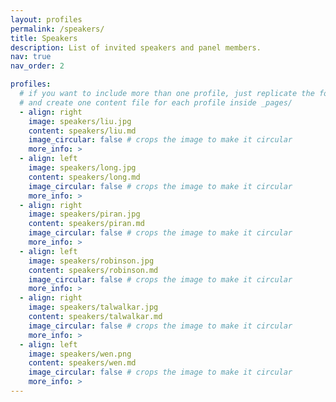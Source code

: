 ```yaml
---
layout: profiles
permalink: /speakers/
title: Speakers
description: List of invited speakers and panel members.
nav: true
nav_order: 2

profiles:
  # if you want to include more than one profile, just replicate the following block
  # and create one content file for each profile inside _pages/
  - align: right
    image: speakers/liu.jpg
    content: speakers/liu.md
    image_circular: false # crops the image to make it circular
    more_info: >
  - align: left
    image: speakers/long.jpg
    content: speakers/long.md
    image_circular: false # crops the image to make it circular
    more_info: >
  - align: right
    image: speakers/piran.jpg
    content: speakers/piran.md
    image_circular: false # crops the image to make it circular
    more_info: >
  - align: left
    image: speakers/robinson.jpg
    content: speakers/robinson.md
    image_circular: false # crops the image to make it circular
    more_info: >
  - align: right
    image: speakers/talwalkar.jpg
    content: speakers/talwalkar.md
    image_circular: false # crops the image to make it circular
    more_info: >
  - align: left
    image: speakers/wen.png
    content: speakers/wen.md
    image_circular: false # crops the image to make it circular
    more_info: >
---
```

